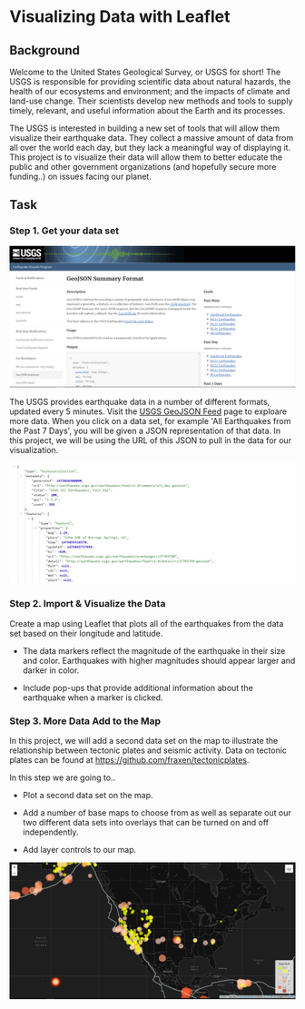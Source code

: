 # Visualizing Data with Leaflet

## Background

Welcome to the United States Geological Survey, or USGS for short! The USGS is responsible for providing scientific 
data about natural hazards, the health of our ecosystems and environment; and the impacts of climate and land-use change. 
Their scientists develop new methods and tools to supply timely, relevant, and useful information about the Earth and its processes.

The USGS is interested in building a new set of tools that will allow them visualize their earthquake data. They collect a massive amount of data from 
all over the world each day, but they lack a meaningful way of displaying it. This project is to visualize their data will allow them to 
better educate the public and other government organizations (and hopefully secure more funding..) on issues facing our planet.

## Task

### Step 1. **Get your data set**
![png](Images/3-Data.png)

The USGS provides earthquake data in a number of different formats, updated every 5 minutes. 
Visit the [USGS GeoJSON Feed](http://earthquake.usgs.gov/earthquakes/feed/v1.0/geojson.php) 
page to exploare more data. When you click on a data set, for example 'All Earthquakes 
from the Past 7 Days', you will be given a JSON representation of that data. In this project, we will be using the 
URL of this JSON to pull in the data for our visualization.

![png](Images/4-JSON.png)
    
### Step 2. **Import & Visualize the Data**
Create a map using Leaflet that plots all of the earthquakes from the data set based on their longitude and latitude.

* The data markers reflect the magnitude of the earthquake in their size and color. Earthquakes with higher magnitudes should appear larger and darker in color.

* Include pop-ups that provide additional information about the earthquake when a marker is clicked.

### Step 3. **More Data Add to the Map**
In this project, we will add a second data set on the map to illustrate the relationship between tectonic plates and seismic activity. 
Data on tectonic plates can be found at <https://github.com/fraxen/tectonicplates>.

In this step we are going to..

* Plot a second data set on the map.

* Add a number of base maps to choose from as well as separate out our two different data sets into overlays that can be turned on and off independently.

* Add layer controls to our map.

![png](Images/darkmap.PNG)
